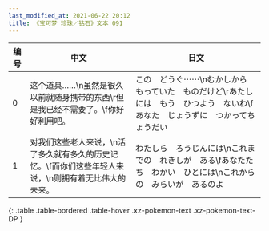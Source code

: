 ```yaml
---
last_modified_at: 2021-06-22 20:12
title: 《宝可梦 珍珠／钻石》文本 091
---
```

| 编号 | 中文 | 日文 |
| ---- | ---- | ---- |
| 0 | 这个道具……\n虽然是很久以前就随身携带的东西\r但是我已经不需要了。\f你好好利用吧。 | この　どうぐ⋯⋯\nむかしから　もっていた　ものだけど\rあたしには　もう　ひつよう　ないわ\fあなた　じょうずに　つかってちょうだい |
| 1 | 对我们这些老人来说，\n活了多久就有多久的历史记忆。\f而你们这些年轻人来说，\n则拥有着无比伟大的未来。 | わたしら　ろうじんには\nこれまでの　れきしが　ある\fあなたたち　わかい　ひとには\nこれからの　みらいが　あるのよ |
{: .table .table-bordered .table-hover .xz-pokemon-text .xz-pokemon-text-DP }